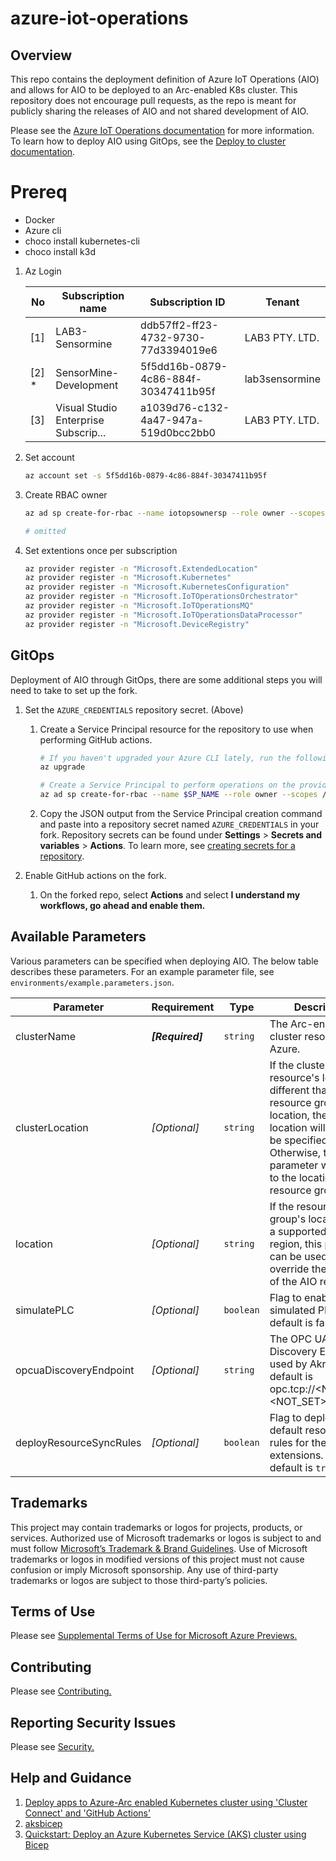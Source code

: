 # azure-iot-operations

## Overview

This repo contains the deployment definition of Azure IoT Operations (AIO) and allows for
AIO to be deployed to an Arc-enabled K8s cluster. This repository does not encourage pull requests, as the repo is
meant for publicly sharing the releases of AIO and not shared development of AIO.

Please see the [Azure IoT Operations documentation](https://aka.ms/AIOdocs) for more information. To learn how to
deploy AIO using GitOps, see the [Deploy to cluster documentation](https://learn.microsoft.com/en-us/azure/iot-operations/deploy-iot-ops/howto-deploy-iot-operations?tabs=github#deploy-extensions).

# Prereq

- Docker
- Azure cli
- choco install kubernetes-cli
- choco install k3d

1. Az Login

    | **No** | **Subscription name** | **Subscription ID** | **Tenant** |
    | -----  | ------------------------------------  | ------------------------------------  | -------------- |
    | [1]    | LAB3-Sensormine                       | ddb57ff2-ff23-4732-9730-77d3394019e6  | LAB3 PTY. LTD. |
    | [2] *  | SensorMine-Development                | 5f5dd16b-0879-4c86-884f-30347411b95f  | lab3sensormine |
    | [3]    | Visual Studio Enterprise Subscrip...  | a1039d76-c132-4a47-947a-519d0bcc2bb0  | LAB3 PTY. LTD. |

2. Set account

    ```bash
    az account set -s 5f5dd16b-0879-4c86-884f-30347411b95f
    ```

3. Create RBAC owner

    ```bash
    az ad sp create-for-rbac --name iotopsownersp --role owner --scopes /subscriptions/5f5dd16b-0879-4c86-884f-30347411b95f --json-auth  
    ```

    ```bash
    # omitted
    ```

4. Set extentions once per subscription

    ```bash
    az provider register -n "Microsoft.ExtendedLocation"
    az provider register -n "Microsoft.Kubernetes"
    az provider register -n "Microsoft.KubernetesConfiguration"
    az provider register -n "Microsoft.IoTOperationsOrchestrator"
    az provider register -n "Microsoft.IoTOperationsMQ"
    az provider register -n "Microsoft.IoTOperationsDataProcessor"
    az provider register -n "Microsoft.DeviceRegistry"
    ```

## GitOps

Deployment of AIO through GitOps, there are some additional steps you will need to take to set up the fork.

1. Set the `AZURE_CREDENTIALS` repository secret. (Above)

    1. Create a Service Principal resource for the repository to use when performing GitHub actions.

        ```bash
        # If you haven't upgraded your Azure CLI lately, run the following.
        az upgrade

        # Create a Service Principal to perform operations on the provided subscription.
        az ad sp create-for-rbac --name $SP_NAME --role owner --scopes /subscriptions/$SUBSCRIPTION_ID --json-auth
        ```

    2. Copy the JSON output from the Service Principal creation command and paste into a repository secret named `AZURE_CREDENTIALS`
        in your fork. Repository secrets can be found under **Settings** > **Secrets and
       variables** > **Actions**. To learn more, see [creating secrets for a repository](https://docs.github.com/en/actions/security-guides/using-secrets-in-github-actions#creating-secrets-for-a-repository).

2. Enable GitHub actions on the fork.

    1. On the forked repo, select **Actions** and select **I understand my workflows, go ahead and enable them.**

## Available Parameters

Various parameters can be specified when deploying AIO. The below table describes these parameters. For an example parameter file, see `environments/example.parameters.json`.

| **Parameter** | **Requirement** | **Type** | **Description** |
| ------------- |--|------------|-------------- |
| clusterName   | ***[Required]*** | `string` | The Arc-enabled cluster resource in Azure.  |
| clusterLocation | *[Optional]* | `string` |If the cluster resource's location is different than its resource group's location, the cluster location will need to be specified. Otherwise, this parameter will default to the location of the resource group.  |
| location      | *[Optional]*  | `string` | If the resource group's location is not a supported AIO region, this parameter can be used to override the location of the AIO resources. |
| simulatePLC | *[Optional]*  | `boolean` | Flag to enable a simulated PLC. The default is false. |
| opcuaDiscoveryEndpoint | *[Optional]*  | `string` | The OPC UA Discovery Endpoint used by Akri. The default is opc.tcp://<NOT_SET>:<NOT_SET>. |
| deployResourceSyncRules | *[Optional]* | `boolean` | Flag to deploy the default resource sync rules for the AIO arc extensions. The default is `true`.|

## Trademarks

This project may contain trademarks or logos for projects, products, or services. Authorized use of Microsoft trademarks or logos is
subject to and must follow [Microsoft’s Trademark & Brand Guidelines](https://www.microsoft.com/en-us/legal/intellectualproperty/trademarks/usage/general). Use of Microsoft trademarks or logos in modified versions of this
project must not cause confusion or imply Microsoft sponsorship. Any use of third-party trademarks or logos are subject to those
third-party’s policies.

## Terms of Use

Please see [Supplemental Terms of Use for Microsoft Azure Previews.](https://azure.microsoft.com/en-us/support/legal/preview-supplemental-terms/)

## Contributing

Please see [Contributing.](https://github.com/Azure/azure-iot-operations/blob/main/CONTRIBUTING.md)

## Reporting Security Issues

Please see [Security.](https://github.com/Azure/azure-iot-operations/blob/main/SECURITY.md)

## Help and Guidance

1. [Deploy apps to Azure-Arc enabled Kubernetes cluster using 'Cluster Connect' and 'GitHub Actions'](https://techcommunity.microsoft.com/t5/azure-arc-blog/deploy-apps-to-azure-arc-enabled-kubernetes-cluster-using/ba-p/3286541)
2. [aksbicep](https://github.com/jaydestro/aksbicep/tree/main)
3. [Quickstart: Deploy an Azure Kubernetes Service (AKS) cluster using Bicep](https://learn.microsoft.com/en-us/azure/aks/learn/quick-kubernetes-deploy-bicep?tabs=azure-cli)